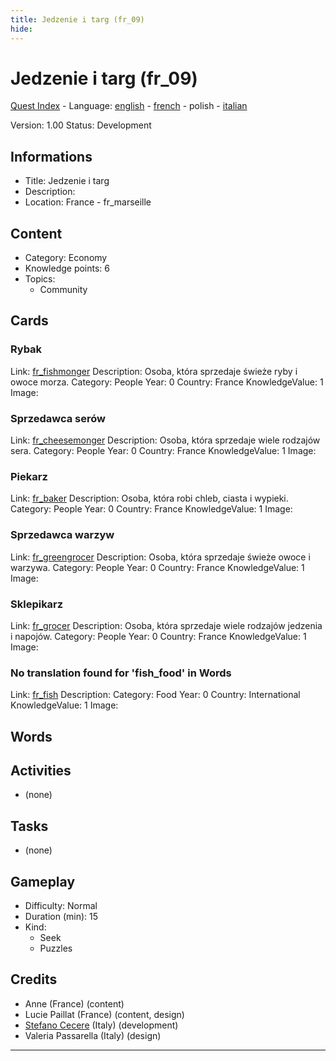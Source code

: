 ```yaml
---
title: Jedzenie i targ (fr_09)
hide:
---
```


# Jedzenie i targ (fr_09)
[Quest Index](./index.pl.md) - Language: [english](./fr_09.md) - [french](./fr_09.fr.md) - polish - [italian](./fr_09.it.md)

Version: 1.00
Status: Development

## Informations

- Title: Jedzenie i targ
- Description: 
- Location: France - fr_marseille
## Content
- Category: Economy
- Knowledge points: 6
- Topics:
  - Community

## Cards
### Rybak
Link: [fr_fishmonger](../cards/index.md#fr_fishmonger)
Description: Osoba, która sprzedaje świeże ryby i owoce morza.
Category: People
Year: 0
Country: France
KnowledgeValue: 1
Image: 

### Sprzedawca serów
Link: [fr_cheesemonger](../cards/index.md#fr_cheesemonger)
Description: Osoba, która sprzedaje wiele rodzajów sera.
Category: People
Year: 0
Country: France
KnowledgeValue: 1
Image: 

### Piekarz
Link: [fr_baker](../cards/index.md#fr_baker)
Description: Osoba, która robi chleb, ciasta i wypieki.
Category: People
Year: 0
Country: France
KnowledgeValue: 1
Image: 

### Sprzedawca warzyw
Link: [fr_greengrocer](../cards/index.md#fr_greengrocer)
Description: Osoba, która sprzedaje świeże owoce i warzywa.
Category: People
Year: 0
Country: France
KnowledgeValue: 1
Image: 

### Sklepikarz
Link: [fr_grocer](../cards/index.md#fr_grocer)
Description: Osoba, która sprzedaje wiele rodzajów jedzenia i napojów.
Category: People
Year: 0
Country: France
KnowledgeValue: 1
Image: 

### No translation found for 'fish_food' in Words
Link: [fr_fish](../cards/index.md#fr_fish)
Description: 
Category: Food
Year: 0
Country: International
KnowledgeValue: 1
Image: 

## Words
## Activities
- (none)

## Tasks
- (none)
## Gameplay
- Difficulty: Normal
- Duration (min): 15
- Kind:
  - Seek
  - Puzzles
## Credits
- Anne (France) (content)
- Lucie Paillat (France) (content, design)
- [Stefano Cecere](https://stefanocecere.com) (Italy) (development)
- Valeria Passarella (Italy) (design)

---

